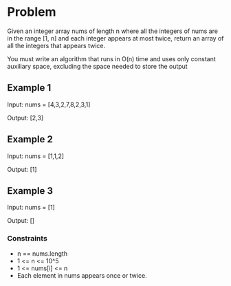 # Problem

Given an integer array nums of length n where all the integers of nums are in the range [1, n] and each integer appears at most twice, return an array of all the integers that appears twice.

You must write an algorithm that runs in O(n) time and uses only constant auxiliary space, excluding the space needed to store the output

## Example 1

Input: nums = [4,3,2,7,8,2,3,1]

Output: [2,3]

## Example 2

Input: nums = [1,1,2]

Output: [1]

## Example 3

Input: nums = [1]

Output: []
 
### Constraints

- n == nums.length
- 1 <= n <= 10^5
- 1 <= nums[i] <= n
- Each element in nums appears once or twice.
